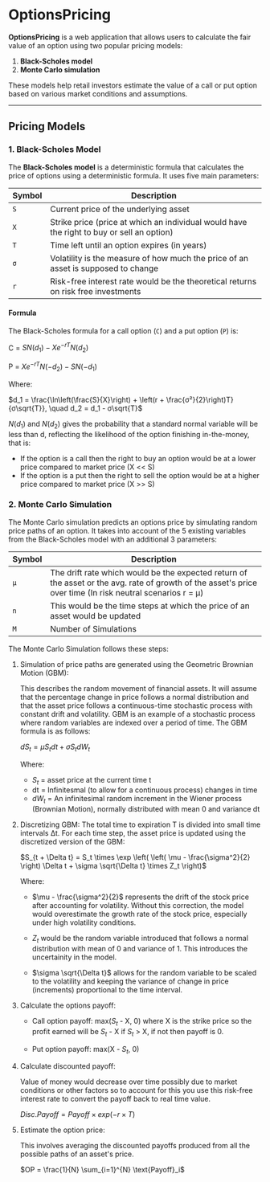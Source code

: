 # OptionsPricing

**OptionsPricing** is a web application that allows users to calculate the fair value of an option using two popular pricing models:

1. **Black-Scholes model**
2. **Monte Carlo simulation**

These models help retail investors estimate the value of a call or put option based on various market conditions and assumptions.

---


## Pricing Models

### 1. Black-Scholes Model

The **Black-Scholes model** is a deterministic formula that calculates the price of options using a deterministic formula. It uses five main parameters:

| Symbol   | Description                                                                                |
|----------|--------------------------------------------------------------------------------------------|
| `S`      | Current price of the underlying asset                                                      |
| `X`      | Strike price (price at which an individual would have the right to buy or sell an option)  |
| `T`      | Time left until an option expires (in years)                                               |
| `σ`      | Volatility is the measure of how much the price of an asset is supposed to change          |
| `r`      | Risk-free interest rate would be the theoretical returns on risk free investments          |

#### Formula

The Black-Scholes formula for a call option (`C`) and a put option (`P`) is:

C = $SN(d_1) - Xe^{-rT}N(d_2)$

P = $Xe^{-rT}N(-d_2) - SN(-d_1)$

Where:

$d_1 = \frac{\ln\left(\frac{S}{X}\right) + \left(r + \frac{σ²}{2}\right)T}{σ\sqrt{T}}, \quad d_2 = d_1 - σ\sqrt{T}$

$N(d_1)$ and $N(d_2)$ gives the probability that a standard normal variable will be less than d, reflecting the likelihood of the option finishing in-the-money, that is:
- If the option is a call then the right to buy an option would be at a lower price compared to market price (X << S)
- If the option is a put then the right to sell the option would be at a higher price compared to market price (X >> S)

### 2. Monte Carlo Simulation
The Monte Carlo simulation predicts an options price by simulating random price paths of an option. It takes into account of the 5 existing variables from the Black-Scholes model with an additional 3 parameters: 

| Symbol   | Description                                                                                                             |
|----------|-------------------------------------------------------------------------------------------------------------------------|
| `μ`      | The drift rate which would be the expected return of the asset or the avg. rate of growth of the asset's price over time (In risk neutral scenarios r = μ)|
| `n`      | This would be the time steps at which the price of an asset would be updated                                 |
| `M`      | Number of Simulations                                                                                                   |

The Monte Carlo Simulation follows these steps:

1) Simulation of price paths are generated using the Geometric Brownian Motion (GBM):

   This describes the random movement of financial assets. It will assume that the percentage change in price follows a normal distribution and that the asset price follows a continuous-time stochastic process with constant drift and volatility. GBM is an example of a stochastic process where random variables are indexed over a period of time. The GBM formula is as follows:

   $dS_t = μ S_t dt + σ S_t dW_t$

   Where:

   - $S_t$ = asset price at the current time t
   - dt = Infinitesmal (to allow for a continuous process) changes in time
   - $dW_t$ = An infinitesimal random increment in the Wiener process (Brownian Motion), normally distributed with mean 0 and variance dt

2) Discretizing GBM:
   The total time to expiration T is divided into small time intervals Δt. For each time step, the asset price is updated using the discretized version of the GBM:

   $S_{t + \Delta t} = S_t \times \exp \left( \left( \mu - \frac{\sigma^2}{2} \right) \Delta t + \sigma \sqrt{\Delta t} \times Z_t \right)$

   Where:

   - $\mu - \frac{\sigma^2}{2}$ represents the drift of the stock price after accounting for volatility. Without this correction, the model would overestimate the growth rate of the stock price, especially under high volatility conditions.

   - $Z_t$ would be the random variable introduced that follows a normal distribution with mean of 0 and variance of 1. This introduces the uncertainity in the model.

   - $\sigma \sqrt{\Delta t}$ allows for the random variable to be scaled to the volatility and keeping the variance of change in price (increments) proportional to the time interval.

3) Calculate the options payoff:

   - Call option payoff: max($S_t$ - X, 0) where X is the strike price so the profit earned will be $S_t$ - X if $S_t$ > X, if not then payoff is 0.

   - Put option payoff: max(X - $S_t$, 0)

4) Calculate discounted payoff:

   Value of money would decrease over time possibly due to market conditions or other factors so to account for this you use this risk-free interest rate to convert the payoff back to real time value.

   $Disc. Payoff = Payoff \times exp( -r \times T)$

5) Estimate the option price:

   This involves averaging the discounted payoffs produced from all the possible paths of an asset's price.

   $OP = \frac{1}{N} \sum_{i=1}^{N} \text{Payoff}_i$




